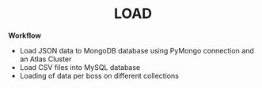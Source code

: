 <div align="center">
  <h1>LOAD</h1>
</div>


**Workflow**
- Load JSON data to MongoDB database using PyMongo connection and an Atlas Cluster
- Load CSV files into MySQL database
- Loading of data per boss on different collections
